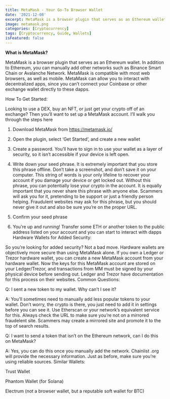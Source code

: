 ```yaml
---
title: MetaMask - Your Go-To Browser Wallet
date: '2021-12-08'
excerpt: MetaMask is a browser plugin that serves as an Ethereum wallet.
image: metamask.png
categories: [Cryptocurrency]
tags: [Cryptocurrency, Guide, Wallets]
isFeatured: false
---
```

**What is MetaMask?**

MetaMask is a browser plugin that serves as an Ethereum wallet. In addition to Ethereum, you can manually add other networks such as Binance Smart Chain or Avalanche Network. MetaMask is compatible with most web browsers, as well as mobile. MetaMask can allow you to interact with decentralized apps, since you can’t connect your Coinbase or other exchange wallet directly to these dapps.

 
How To Get Started:

Looking to use a DEX, buy an NFT, or just get your crypto off of an exchange? Then you’ll want to set up a MetaMask account. I’ll walk you through the steps here

1. Download MetaMask from https://metamask.io/

2. Open the plugin, select ‘Get Started’, and create a new wallet

3. Create a password. You’ll have to sign in to use your wallet as a layer of security, so it isn’t accessible if your device is left open.

4. Write down your seed phrase. It is extremely important that you store this phrase offline. Don’t take a screenshot, and don’t save it on your computer. This string of words is your only lifeline to recover your account if you damage your device or get locked out. Without this phrase, you can potentially lose your crypto in the account. It is equally important that you never share this phrase with anyone else. Scammers will ask you for it, pretending to be support or just a friendly person helping. Fraudulent websites may ask for this phrase, but you should never give it out and also be sure you’re on the proper URL.

5. Confirm your seed phrase

6. You’re up and running! Transfer some ETH or another token to the public address listed on your account and you can start to interact with dapps
Hardware Wallets for Added Security:

So you’re looking for added security? Not a bad move. Hardware wallets are objectively more secure than using MetaMask alone. If you own a Ledger or Trezor hardware wallet, you can create a new MetaMask account from your hardware wallet. Now the keys for this MetaMask account are stored on your Ledger/Trezor, and transactions from MM must be signed by your physical device before sending out. Ledger and Trezor have documentation for this process on their websites.
Common Questions:

Q: I sent a new token to my wallet. Why can’t I see it?

A: You’ll sometimes need to manually add less popular tokens to your wallet. Don’t worry, the crypto is there, you just need to add it in settings before you can see it. Use Etherscan or your network’s equivalent service for this. Always check the URL to make sure you’re not on a mirrored fraudelent site. Scammers may create a mirrored site and promote it to the top of search results.

Q: I want to send a token that isn’t on the Ethereum network, can I do this on MetaMask?

A: Yes, you can do this once you manually add the network. Chainlist .org will provide the necessary information. Just as before, make sure you’re using reliable sources.
Similar Wallets:

Trust Wallet

Phantom Wallet (for Solana)

Electrum (not a browser wallet, but a reputable soft wallet for BTC)
